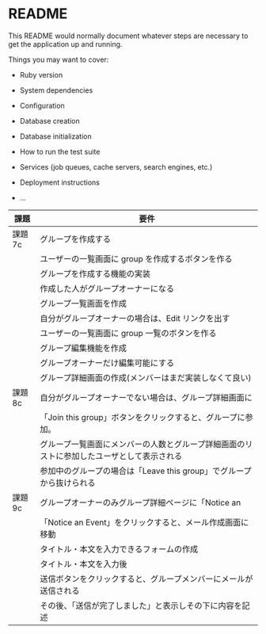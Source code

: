# README

This README would normally document whatever steps are necessary to get the
application up and running.

Things you may want to cover:

* Ruby version

* System dependencies

* Configuration

* Database creation

* Database initialization

* How to run the test suite

* Services (job queues, cache servers, search engines, etc.)

* Deployment instructions

* ...

|課題|要件|
|--|--|
|課題 7c|グループを作成する|
||ユーザーの一覧画面に group を作成するボタンを作る|
||グループを作成する機能の実装|
||作成した人がグループオーナーになる|
||グループ一覧画面を作成|
||自分がグループオーナーの場合は、Edit リンクを出す|
||ユーザーの一覧画面に group 一覧のボタンを作る|
||グループ編集機能を作成|
||グループオーナーだけ編集可能にする|
||グループ詳細画面の作成(メンバーはまだ実装しなくて良い)|
|課題 8c|自分がグループオーナーでない場合は、グループ詳細画面に||「Join this group」ボタンを表示させる|
||「Join this group」ボタンをクリックすると、グループに参加。|
||グループ一覧画面にメンバーの人数とグループ詳細画面のリストに参加したユーザとして表示される|
||参加中のグループの場合は「Leave this group」でグループから抜けられる|
|課題 9c|グループオーナーのみグループ詳細ページに「Notice an |Event」リンクを表示させる|
||「Notice an Event」をクリックすると、メール作成画面に移動|
||タイトル・本文を入力できるフォームの作成|
||タイトル・本文を入力後|
||送信ボタンをクリックすると、グループメンバーにメールが送信される|
||その後、「送信が完了しました」と表示しその下に内容を記述|
